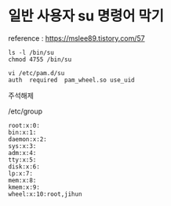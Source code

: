 # 일반 사용자 su 명령어 막기
reference : https://mslee89.tistory.com/57  

```
ls -l /bin/su
chmod 4755 /bin/su
```
```
vi /etc/pam.d/su
auth  required  pam_wheel.so use_uid
```
주석해제

/etc/group
```
root:x:0:
bin:x:1:
daemon:x:2:
sys:x:3:
adm:x:4:
tty:x:5:
disk:x:6:
lp:x:7:
mem:x:8:
kmem:x:9:
wheel:x:10:root,jihun
```

